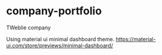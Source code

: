 # company-portfolio
TWeblie company

Using material ui minimal dashboard theme.
https://material-ui.com/store/previews/minimal-dashboard/